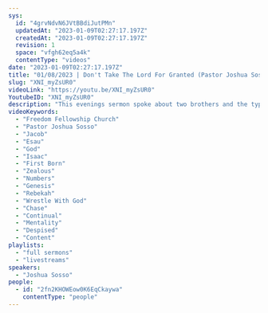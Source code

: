 ```yaml
---
sys:
  id: "4grvNdvN6JVtBBdiJutPMn"
  updatedAt: "2023-01-09T02:27:17.197Z"
  createdAt: "2023-01-09T02:27:17.197Z"
  revision: 1
  space: "vfgh62eq5a4k"
  contentType: "videos"
date: "2023-01-09T02:27:17.197Z"
title: "01/08/2023 | Don't Take The Lord For Granted (Pastor Joshua Sosso)"
slug: "XNI_myZsUR0"
videoLink: "https://youtu.be/XNI_myZsUR0"
YoutubeID: "XNI_myZsUR0"
description: "This evenings sermon spoke about two brothers and the type of mentality they had towards what is  given to them, Esau and Jacob. Esau was the first born of the two, he treated his birth rights as if it was nothing. His mentality was that of someone who did not put any thought into his decisions. Jacob was a zealous man who was constantly seeking to get his blessings even if it was through trickery. (Gen 25:23 - 34 and 27) Esau shows the heart of Christians who take our Father's blessings for granted. They are the Christ followers who put their own wants and needs before our God. Jacob represents those Christ followers who are zealous after the blessings of our God not for the treasure that comes with chasing after God but to please our Father. Let us take this sermon very seriously, because time is of the essence. Jacob was a man who wrestled God until he had his blessing, even when it caused him a broken hip. Take this as an example of how hard he chased after God, so should we all. This sermon was delivered at Freedom Fellowship Church by Pastor Joshua Sosso on January 8, 2023. \n"
videoKeywords:
  - "Freedom Fellowship Church"
  - "Pastor Joshua Sosso"
  - "Jacob"
  - "Esau"
  - "God"
  - "Isaac"
  - "First Born"
  - "Zealous"
  - "Numbers"
  - "Genesis"
  - "Rebekah"
  - "Wrestle With God"
  - "Chase"
  - "Continual"
  - "Mentality"
  - "Despised"
  - "Content"
playlists:
  - "full sermons"
  - "livestreams"
speakers:
  - "Joshua Sosso"
people:
  - id: "2fn2KHOWEow0K6EqCkaywa"
    contentType: "people"
---
```

